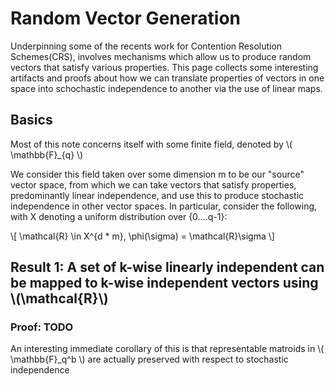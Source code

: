 # Random Vector Generation

Underpinning some of the recents work for Contention Resolution Schemes(CRS), involves mechanisms which allow us to produce random vectors that satisfy various properties. This page collects some interesting artifacts and proofs about how we can translate properties of vectors in one space into schochastic independence to another via the use of linear maps.

## Basics 

Most of this note concerns itself with some finite field, denoted by \\( \mathbb{F}_{q} \\) 

We consider this field taken over some dimension m to be our "source" vector space, from which we can take vectors that satisfy properties, predominantly linear independence, and use this to produce stochastic independence in other vector spaces. In particular, consider the following, with X denoting a uniform distribution over {0....q-1}:

\\[ \mathcal{R} \in X^{d * m}, \phi(\sigma) = \mathcal{R}\sigma  \\]

## Result 1: A set of k-wise linearly independent can be mapped to k-wise independent vectors using \\(\mathcal{R}\\) 

### Proof: TODO


An interesting immediate corollary of this is that representable matroids in \\( \mathbb{F}_q^b \\) are actually preserved with respect to stochastic independence 
